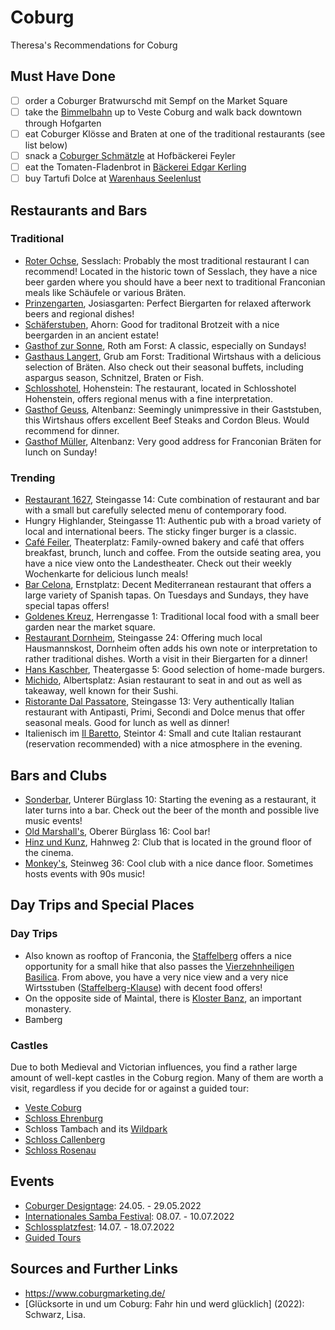 # Coburg

Theresa's Recommendations for Coburg

## Must Have Done
- [ ] order a Coburger Bratwurschd mit Sempf on the Market Square
- [ ] take the [Bimmelbahn](https://geckobahn.de/coburg.html) up to Veste Coburg and walk back downtown through Hofgarten
- [ ] eat Coburger Klösse and Braten at one of the traditional restaurants (see list below)
- [ ] snack a [Coburger Schmätzle](https://www.feyler-lebkuchen.de/coburger-schmaetzchen/) at Hofbäckerei Feyler
- [ ] eat the Tomaten-Fladenbrot in [Bäckerei Edgar Kerling](https://www.brotspezialitaeten.de/)
- [ ] buy Tartufi Dolce at [Warenhaus Seelenlust](https://www.facebook.com/Warenhaus-Seelenlust-251110655241565/) 

## Restaurants and Bars
### Traditional
- [Roter Ochse](https://www.facebook.com/roter.ochse.sesslach), Sesslach: Probably the most traditional restaurant I can recommend! Located in the historic town of Sesslach, they have a nice beer garden where you should have a beer next to traditional Franconian meals like Schäufele or various Bräten. 
- [Prinzengarten](https://www.facebook.com/prinzengartencoburg/), Josiasgarten: Perfect Biergarten for relaxed afterwork beers and regional dishes!
- [Schäferstuben](https://schaeferei-ahorn.de/de/besuch/gastronomie), Ahorn: Good for traditonal Brotzeit with a nice beergarden in an ancient estate!
- [Gasthof zur Sonne](https://www.pension-zursonne.de/), Roth am Forst: A classic, especially on Sundays!
- [Gasthaus Langert](https://www.gasthaus-langert.de/b%C3%BCfett.php), Grub am Forst: Traditional Wirtshaus with a delicious selection of Bräten. Also check out their seasonal buffets, including aspargus season, Schnitzel, Braten or Fish. 
- [Schlosshotel](https://www.schlosshotel-hohenstein.de/restaurant/), Hohenstein: The restaurant, located in Schlosshotel Hohenstein, offers regional menus with a fine interpretation.
- [Gasthof Geuss](https://gastro.bad-staffelstein.de/de/gastro/detail/56a72e2e975a9ac054526a45), Altenbanz: Seemingly unimpressive in their Gaststuben, this Wirtshaus offers excellent Beef Steaks and Cordon Bleus. Would recommend for dinner.
- [Gasthof Müller](http://www.gasthof-mueller.de/index.html), Altenbanz: Very good address for Franconian Bräten for lunch on Sunday! 

### Trending
- [Restaurant 1627](https://www.restaurant1627.de/), Steingasse 14: Cute combination of restaurant and bar with a small but carefully selected menu of contemporary food. 
- Hungry Highlander, Steingasse 11: Authentic pub with a broad variety of local and international beers. The sticky finger burger is a classic.
- [Café Feiler](https://www.cafe-feiler.de/), Theaterplatz: Family-owned bakery and café that offers breakfast, brunch, lunch and coffee. From the outside seating area, you have a nice view onto the Landestheater. Check out their weekly Wochenkarte for delicious lunch meals!
- [Bar Celona](https://www.barcelona-coburg.de/), Ernstplatz: Decent Mediterranean restaurant that offers a large variety of Spanish tapas. On Tuesdays and Sundays, they have special tapas offers! 
- [Goldenes Kreuz](https://www.goldenes-kreuz-coburg.de/speisekarte), Herrengasse 1: Traditional local food with a small beer garden near the market square.
- [Restaurant Dornheim](http://www.dornheim-coburg.de/), Steingasse 24: Offering much local Hausmannskost, Dornheim often adds his own note or interpretation to rather traditional dishes. Worth a visit in their Biergarten for a dinner!
- [Hans Kaschber](https://www.hanskaschber.de/coburg/), Theatergasse 5: Good selection of home-made burgers.
- [Michido](https://michido-restaurant.de/), Albertsplatz: Asian restaurant to seat in and out as well as takeaway, well known for their Sushi. 
- [Ristorante Dal Passatore](https://www.facebook.com/DalPassatore/), Steingasse 13: Very authentically Italian restaurant with Antipasti, Primi, Secondi and Dolce menus that offer seasonal meals. Good for lunch as well as dinner! 
- Italienisch im [Il Baretto](https://www.facebook.com/barettocoburg/), Steintor 4: Small and cute Italian restaurant (reservation recommended) with a nice atmosphere in the evening.

## Bars and Clubs
- [Sonderbar](https://www.facebook.com/Sonderbar.Coburg/), Unterer Bürglass 10: Starting the evening as a restaurant, it later turns into a bar. Check out the beer of the month and possible live music events! 
- [Old Marshall's](https://www.facebook.com/OldMarshals/), Oberer Bürglass 16: Cool bar! 
- [Hinz und Kunz](https://www.facebook.com/hinzundkunzcoburg), Hahnweg 2: Club that is located in the ground floor of the cinema.
- [Monkey's](https://www.facebook.com/monkeyscoburg/), Steinweg 36: Cool club with a nice dance floor. Sometimes hosts events with 90s music! 

## Day Trips and Special Places
### Day Trips
- Also known as rooftop of Franconia, the [Staffelberg](https://www.bad-staffelstein.de/de/tourismus/bad-staffelstein/sehenswuerdigkeiten/staffelberg.php) offers a nice opportunity for a small hike that also passes the [Vierzehnheiligen Basilica](https://www.bad-staffelstein.de/de/tourismus/bad-staffelstein/sehenswuerdigkeiten/vierzehnheiligen.php). From above, you have a very nice view and a very nice Wirtsstuben ([Staffelberg-Klause](https://www.facebook.com/Staffelberg-Klause-302258903227083/)) with decent food offers! 
- On the opposite side of Maintal, there is [Kloster Banz](https://www.bad-staffelstein.de/de/tourismus/bad-staffelstein/sehenswuerdigkeiten/kloster-banz.php), an important monastery.
- Bamberg

### Castles
Due to both Medieval and Victorian influences, you find a rather large amount of well-kept castles in the Coburg region. Many of them are worth a visit, regardless if you decide for or against a guided tour: 
- [Veste Coburg](https://www.kunstsammlungen-coburg.de/)
- [Schloss Ehrenburg](https://www.schloesser.bayern.de/deutsch/schloss/objekte/co_ehren.htm)
- Schloss Tambach and its [Wildpark](https://www.wildpark-tambach.de/)
- [Schloss Callenberg](https://www.schloss-callenberg.com/)
- [Schloss Rosenau](https://www.schloesser-coburg.de/deutsch/rosenau/index.htm)

## Events
- [Coburger Designtage](https://www.c-d-o.de/veranstaltungen/designtage/): 24.05. - 29.05.2022
- [Internationales Samba Festival](https://www.samba-festival.de/2022/): 08.07. - 10.07.2022
- [Schlossplatzfest](https://www.schlossplatzfest-coburg.de/): 14.07. - 18.07.2022
- [Guided Tours](https://veranstaltungen.coburg.de/details/ort/tourist-information/controller/Location/action/show.html)


## Sources and Further Links
- https://www.coburgmarketing.de/
- [Glücksorte in und um Coburg: Fahr hin und werd glücklich] (2022): Schwarz, Lisa.
